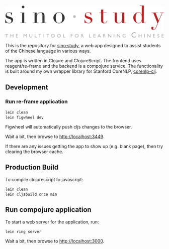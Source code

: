 ![sino·study](https://raw.githubusercontent.com/simongray/sino.study/master/resources/public/img/logo_min.svg)

This is the repository for [sino·study](https://sino.study), 
a web app designed to assist students of the Chinese language in various ways.

The app is written in Clojure and ClojureScript.
The frontend uses reagent/re-frame and the backend is a compojure service.
The functionality is built around my own wrapper library for Stanford CoreNLP,
[corenlp-clj](https://github.com/simongray/corenlp-clj).

## Development

### Run re-frame application
```
lein clean
lein figwheel dev
```

Figwheel will automatically push cljs changes to the browser.

Wait a bit, then browse to [http://localhost:3449](http://localhost:3449).

If there are any issues getting the app to show up (e.g. blank page), 
then try clearing the browser cache.

## Production Build
To compile clojurescript to javascript:

```
lein clean
lein cljsbuild once min
```
## Run compojure application
To start a web server for the application, run:

````
lein ring server
````
Wait a bit, then browse to [http://localhost:3000](http://localhost:3000).
